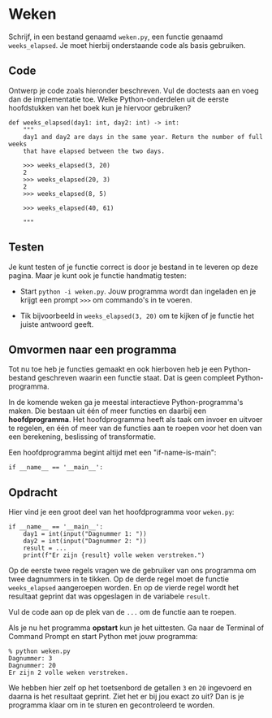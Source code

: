 # Weken

Schrijf, in een bestand genaamd `weken.py`, een functie genaamd `weeks_elapsed`. Je moet hierbij onderstaande code als basis gebruiken.

## Code

Ontwerp je code zoals hieronder beschreven. Vul de doctests aan en voeg dan de implementatie toe. Welke Python-onderdelen uit de eerste hoofdstukken van het boek kun je hiervoor gebruiken?

    def weeks_elapsed(day1: int, day2: int) -> int:
        """
        day1 and day2 are days in the same year. Return the number of full weeks
        that have elapsed between the two days.

        >>> weeks_elapsed(3, 20)
        2
        >>> weeks_elapsed(20, 3)
        2
        >>> weeks_elapsed(8, 5)

        >>> weeks_elapsed(40, 61)

        """

## Testen

Je kunt testen of je functie correct is door je bestand in te leveren op deze pagina. Maar je kunt ook je functie handmatig testen:

- Start `python -i weken.py`. Jouw programma wordt dan ingeladen en je krijgt een prompt `>>>` om commando's in te voeren.

- Tik bijvoorbeeld in `weeks_elapsed(3, 20)` om te kijken of je functie het juiste antwoord geeft.

## Omvormen naar een programma

Tot nu toe heb je functies gemaakt en ook hierboven heb je een Python-bestand geschreven waarin een functie staat. Dat is geen compleet Python-programma.

In de komende weken ga je meestal interactieve Python-programma's maken. Die bestaan uit één of meer functies en daarbij een **hoofdprogramma**. Het hoofdprogramma heeft als taak om invoer en uitvoer te regelen, en één of meer van de functies aan te roepen voor het doen van een berekening, beslissing of transformatie.

Een hoofdprogramma begint altijd met een "if-name-is-main":

    if __name__ == '__main__':

## Opdracht

Hier vind je een groot deel van het hoofdprogramma voor `weken.py`:

    if __name__ == '__main__':
        day1 = int(input("Dagnummer 1: "))
        day2 = int(input("Dagnummer 2: "))
        result = ...
        print(f"Er zijn {result} volle weken verstreken.")

Op de eerste twee regels vragen we de gebruiker van ons programma om twee dagnummers in te tikken. Op de derde regel moet de functie `weeks_elapsed` aangeroepen worden. En op de vierde regel wordt het resultaat geprint dat was opgeslagen in de variabele `result`.

Vul de code aan op de plek van de `...` om de functie aan te roepen.

Als je nu het programma **opstart** kun je het uittesten. Ga naar de Terminal of Command Prompt en start Python met jouw programma:

    % python weken.py
    Dagnummer: 3
    Dagnummer: 20
    Er zijn 2 volle weken verstreken.

We hebben hier zelf op het toetsenbord de getallen `3` en `20` ingevoerd en daarna is het resultaat geprint. Ziet het er bij jou exact zo uit? Dan is je programma klaar om in te sturen en gecontroleerd te worden.
